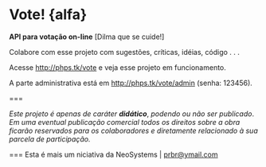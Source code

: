 Vote! {alfa}
====

**API para votação on-line** [Dilma que se cuide!]

Colabore com esse projeto com sugestões, críticas, idéias, código . . .

Acesse http://phps.tk/vote e veja esse projeto em funcionamento.

A parte administrativa está em http://phps.tk/vote/admin (senha: 123456).

===

*Este projeto é apenas de caráter* ***didático***, *podendo ou não ser publicado*.
*Em uma eventual publicação comercial todos os direitos sobre a obra ficarão reservados para os colaboradores e diretamente relacionado à sua parcela de participação.*


===
Esta é mais um niciativa da NeoSystems | prbr@ymail.com
